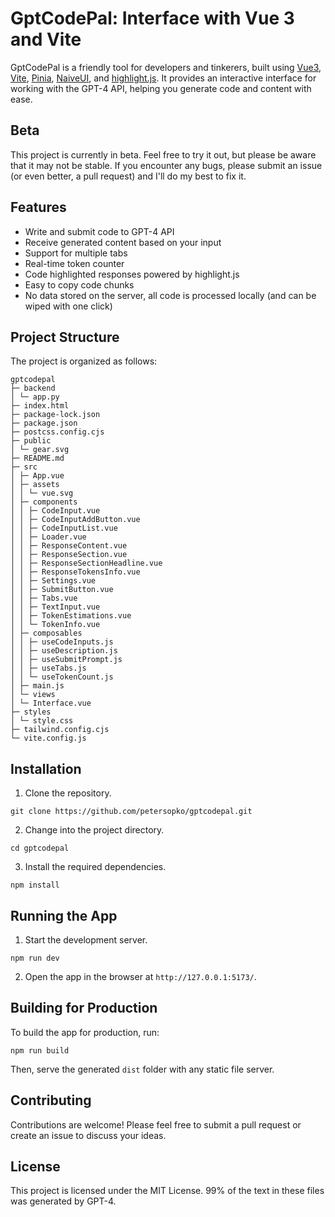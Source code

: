 # GptCodePal: Interface with Vue 3 and Vite

GptCodePal is a friendly tool for developers and tinkerers, built using [Vue3](https://vuejs.org/), [Vite](https://vitejs.dev/), [Pinia](https://pinia.vuejs.org/), [NaiveUI](https://www.naiveui.com/), and [highlight.js](https://highlightjs.org/). It provides an interactive interface for working with the GPT-4 API, helping you generate code and content with ease.

## Beta

This project is currently in beta. Feel free to try it out, but please be aware that it may not be stable. If you encounter any bugs, please submit an issue (or even better, a pull request) and I'll do my best to fix it.

## Features

- Write and submit code to GPT-4 API
- Receive generated content based on your input
- Support for multiple tabs
- Real-time token counter
- Code highlighted responses powered by highlight.js
- Easy to copy code chunks
- No data stored on the server, all code is processed locally (and can be wiped with one click)

## Project Structure

The project is organized as follows:

```
gptcodepal
├─ backend
│ └─ app.py
├─ index.html
├─ package-lock.json
├─ package.json
├─ postcss.config.cjs
├─ public
│ └─ gear.svg
├─ README.md
├─ src
│ ├─ App.vue
│ ├─ assets
│ │ └─ vue.svg
│ ├─ components
│ │ ├─ CodeInput.vue
│ │ ├─ CodeInputAddButton.vue
│ │ ├─ CodeInputList.vue
│ │ ├─ Loader.vue
│ │ ├─ ResponseContent.vue
│ │ ├─ ResponseSection.vue
│ │ ├─ ResponseSectionHeadline.vue
│ │ ├─ ResponseTokensInfo.vue
│ │ ├─ Settings.vue
│ │ ├─ SubmitButton.vue
│ │ ├─ Tabs.vue
│ │ ├─ TextInput.vue
│ │ ├─ TokenEstimations.vue
│ │ └─ TokenInfo.vue
│ ├─ composables
│ │ ├─ useCodeInputs.js
│ │ ├─ useDescription.js
│ │ ├─ useSubmitPrompt.js
│ │ ├─ useTabs.js
│ │ └─ useTokenCount.js
│ ├─ main.js
│ └─ views
│ └─ Interface.vue
├─ styles
│ └─ style.css
├─ tailwind.config.cjs
└─ vite.config.js
```

## Installation

1. Clone the repository.

`git clone https://github.com/petersopko/gptcodepal.git`

2. Change into the project directory.

`cd gptcodepal`

3. Install the required dependencies.

`npm install`

## Running the App

1. Start the development server.

`npm run dev`

2. Open the app in the browser at `http://127.0.0.1:5173/`.

## Building for Production

To build the app for production, run:

`npm run build`

Then, serve the generated `dist` folder with any static file server.

## Contributing

Contributions are welcome! Please feel free to submit a pull request or create an issue to discuss your ideas.

## License

This project is licensed under the MIT License. 99% of the text in these files was generated by GPT-4.
